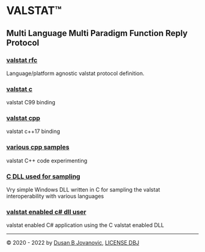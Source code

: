 # VALSTAT&trade;
## Multi Language Multi Paradigm Function Reply Protocol

### [valstat rfc](https://github.com/valstat/valstat-rfc)

Language/platform agnostic valstat protocol definition.

### [valstat c](https://github.com/valstat/valstat_c)

valstat C99 binding

### [valstat cpp](https://github.com/valstat/valstat_cpp)

valstat c++17 binding

### [various cpp samples](https://github.com/valstat/valstat_cpp_code)

valstat C++ code experimenting

### [C DLL used for sampling](https://github.com/valstat/valstat_dll)

Vry simple Windows DLL written in C for sampling the valstat interoperability with various languages

### [valstat enabled c# dll user](https://github.com/valstat/valstat_csharp)

valstat enabled C# application using the C valstat enabled DLL

---
&copy; 2020 - 2022 by [Dusan B Jovanovic](mailto:dbj@dbj.org), [LICENSE DBJ](https://dbj.org/license_dbj)
